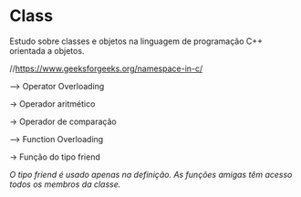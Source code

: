# Class

Estudo sobre classes e objetos na linguagem de programação C++ orientada a objetos.

//https://www.geeksforgeeks.org/namespace-in-c/

--> Operator Overloading

-> Operador aritmético

-> Operador de comparação

--> Function Overloading

-> Função do tipo friend

*O tipo friend é usado apenas na definição.
As funções amigas têm acesso todos os membros da classe.*
